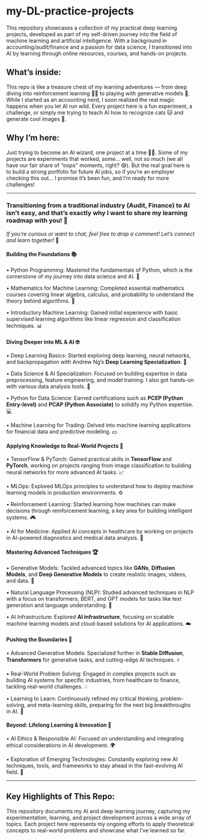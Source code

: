 # my-DL-practice-projects
This repository showcases a collection of my practical deep learning projects, developed as part of my self-driven journey into the field of machine learning and artificial intelligence. With a background in accounting/audit/finance and a passion for data science, I transitioned into AI by learning through online resources, courses, and hands-on projects.

## **What’s inside**:

This repo is like a treasure chest of my learning adventures — from deep diving into reinforcement learning 🏊‍♀️ to playing with generative models 🤖. While I started as an accounting nerd, I soon realized the real magic happens when you let AI run wild. Every project here is a fun experiment, a challenge, or simply me trying to teach AI how to recognize cats 🐱 and generate cool images 🎨.

## **Why I’m here**:

Just trying to become an AI wizard, one project at a time 🧙‍♂️. Some of my projects are experiments that worked, some… well, not so much (we all have our fair share of *“oops”* moments, right? 😅). But the real goal here is to build a strong portfolio for future AI jobs, so if you’re an employer checking this out… I promise it’s been fun, and I’m ready for more challenges!

---

### Transitioning from a traditional industry (Audit, Finance) to AI isn’t easy, and that’s exactly why I want to share my learning roadmap with you! 🚀 

*If you’re curious or want to chat, feel free to drop a comment! Let’s connect and learn together!* 🤝

#### **Building the Foundations 📚**

•	Python Programming: Mastered the fundamentals of Python, which is the cornerstone of my journey into data science and AI. 🐍

•	Mathematics for Machine Learning: Completed essential mathematics courses covering linear algebra, calculus, and probability to understand the theory behind algorithms. 📐

•	Introductory Machine Learning: Gained initial experience with basic supervised learning algorithms like linear regression and classification techniques. 📊

#### **Diving Deeper into ML & AI 🤓**

•	Deep Learning Basics: Started exploring deep learning, neural networks, and backpropagation with Andrew Ng’s **Deep Learning Specialization**. 🧠

•	Data Science & AI Specialization: Focused on building expertise in data preprocessing, feature engineering, and model training. I also got hands-on with various data analysis tools. 🔧

•	Python for Data Science: Earned certifications such as **PCEP (Python Entry-level)** and **PCAP (Python Associate)** to solidify my Python expertise. 💻

•	Machine Learning for Trading: Delved into machine learning applications for financial data and predictive modeling. 💵

#### **Applying Knowledge to Real-World Projects 🚀**

•	TensorFlow & PyTorch: Gained practical skills in **TensorFlow** and **PyTorch**, working on projects ranging from image classification to building neural networks for more advanced AI tasks. 📈

•	MLOps: Explored MLOps principles to understand how to deploy machine learning models in production environments. ⚙️

•	Reinforcement Learning: Started learning how machines can make decisions through reinforcement learning, a key area for building intelligent systems. 🎮

•	AI for Medicine: Applied AI concepts in healthcare by working on projects in AI-powered diagnostics and medical data analysis. 🏥

#### **Mastering Advanced Techniques 🏆**

•	Generative Models: Tackled advanced topics like **GANs**, **Diffusion Models**, and **Deep Generative Models** to create realistic images, videos, and data. 🎨

•	Natural Language Processing (NLP): Studied advanced techniques in NLP with a focus on transformers, BERT, and GPT models for tasks like text generation and language understanding. 📝

•	AI Infrastructure: Explored **AI infrastructure**, focusing on scalable machine learning models and cloud-based solutions for AI applications. ☁️

#### **Pushing the Boundaries 🌱**

•	Advanced Generative Models: Specialized further in **Stable Diffusion**, **Transformers** for generative tasks, and cutting-edge AI techniques. ⚡

•	Real-World Problem Solving: Engaged in complex projects such as building AI systems for specific industries, from healthcare to finance, tackling real-world challenges. 💡

•	Learning to Learn: Continuously refined my critical thinking, problem-solving, and meta-learning skills, preparing for the next big breakthroughs in AI. 🧩

#### **Beyond: Lifelong Learning & Innovation 🌟**

•	AI Ethics & Responsible AI: Focused on understanding and integrating ethical considerations in AI development. 🌍

•	Exploration of Emerging Technologies: Constantly exploring new AI techniques, tools, and frameworks to stay ahead in the fast-evolving AI field. 🚀

---

## **Key Highlights of This Repo:**

This repository documents my AI and deep learning journey, capturing my experimentation, learning, and project development across a wide array of topics. Each project here represents my ongoing efforts to apply theoretical concepts to real-world problems and showcase what I’ve learned so far.
